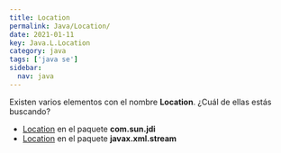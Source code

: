 ```yaml
---
title: Location
permalink: Java/Location/
date: 2021-01-11
key: Java.L.Location
category: java
tags: ['java se']
sidebar: 
  nav: java
---
```


Existen varios elementos con el nombre **Location**. ¿Cuál de ellas estás buscando?
<ul>
<li><a href="/Java/Location-com-sun-jdi/">Location</a> en el paquete <strong>com.sun.jdi</strong></li>
<li><a href="/Java/Location-javax-xml-stream/">Location</a> en el paquete <strong>javax.xml.stream</strong></li>
<ul>
